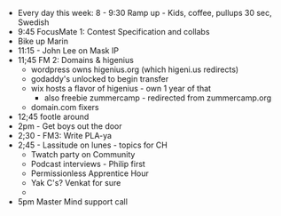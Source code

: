 - Every day this week: 8 - 9:30 Ramp up - Kids, coffee, pullups 30 sec, Swedish
- 9:45 FocusMate 1: Contest Specification and collabs
- Bike up Marin
- 11:15 - John Lee on Mask IP
- 11;45 FM 2: Domains & higenius
    - wordpress owns higenius.org (which higeni.us redirects)
    - godaddy's unlocked to begin transfer
    - wix hosts a flavor of higenius - own 1 year of that
        - also freebie zummercamp - redirected from zummercamp.org
    - domain.com fixers
-  12;45 footle around
- 2pm - Get boys out the door
- 2;30 - FM3: Write PLA-ya
- 2;45 - Lassitude on lunes - topics for CH
    - Twatch party on Community
    - Podcast interviews - Philip first
    - Permissionless Apprentice Hour
    - Yak C's? Venkat for sure
    - 
- 5pm Master Mind support call
